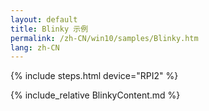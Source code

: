 ```yaml
---
layout: default
title: Blinky 示例
permalink: /zh-CN/win10/samples/Blinky.htm
lang: zh-CN
---
```


{% include steps.html device="RPI2" %}

{% include_relative BlinkyContent.md %}
